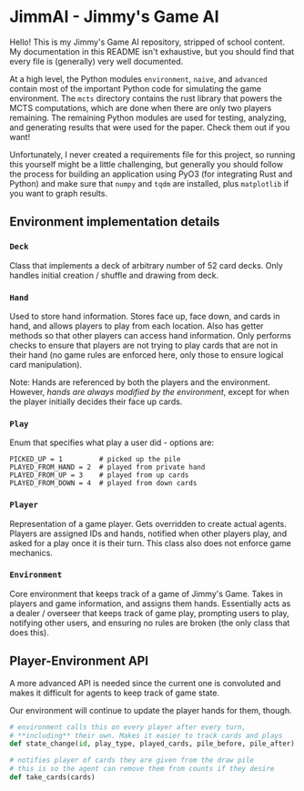 # JimmAI - Jimmy's Game AI
Hello! This is my Jimmy's Game AI repository, stripped of school content. My documentation in this README isn't exhaustive, but you should find that every file is (generally) very well documented. 

At a high level, the Python modules `environment`, `naive`, and `advanced` contain most of the important Python code for simulating the game environment. The `mcts` directory contains the rust library that powers the MCTS computations, which are done when there are only two players remaining. The remaining Python modules are used for testing, analyzing, and generating results that were used for the paper. Check them out if you want!

Unfortunately, I never created a requirements file for this project, so running this yourself might be a little challenging, but generally you should follow the process for building an application using PyO3 (for integrating Rust and Python) and make sure that `numpy` and `tqdm` are installed, plus `matplotlib` if you want to graph results.

## Environment implementation details
### `Deck`
Class that implements a deck of arbitrary number of 52 card decks. Only handles initial creation / shuffle and drawing from deck.

### `Hand`
Used to store hand information. Stores face up, face down, and cards in hand, and allows players to play from each location. Also has getter methods so that other players can access hand information. Only performs checks to ensure that players are not trying to play cards that are not in their hand (no game rules are enforced here, only those to ensure logical card manipulation).

Note: Hands are referenced by both the players and the environment. However, _hands are always modified by the environment_, except for when the player initially decides their face up cards. 

### `Play`
Enum that specifies what play a user did - options are:
```
PICKED_UP = 1         # picked up the pile
PLAYED_FROM_HAND = 2  # played from private hand
PLAYED_FROM_UP = 3    # played from up cards
PLAYED_FROM_DOWN = 4  # played from down cards
```

### `Player`
Representation of a game player. Gets overridden to create actual agents. Players are assigned IDs and hands, notified when other players play, and asked for a play once it is their turn. This class also does not enforce game mechanics.

### `Environment`
Core environment that keeps track of a game of Jimmy's Game. Takes in players and game information, and assigns them hands. Essentially acts as a dealer / overseer that keeps track of game play, prompting users to play, notifying other users, and ensuring no rules are broken (the only class that does this).

## Player-Environment API
A more advanced API is needed since the current one is convoluted and makes it difficult for agents to keep track of game state.

Our environment will continue to update the player hands for them, though.

```python
# environment calls this on every player after every turn,
# **including** their own. Makes it easier to track cards and plays
def state_change(id, play_type, played_cards, pile_before, pile_after)

# notifies player of cards they are given from the draw pile
# this is so the agent can remove them from counts if they desire
def take_cards(cards)
```
